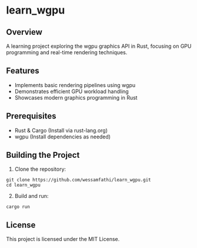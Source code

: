 # learn_wgpu

## Overview

A learning project exploring the wgpu graphics API in Rust, focusing on GPU programming and real-time rendering techniques.

## Features

- Implements basic rendering pipelines using wgpu
- Demonstrates efficient GPU workload handling
- Showcases modern graphics programming in Rust

## Prerequisites

- Rust & Cargo (Install via rust-lang.org)
- wgpu (Install dependencies as needed)

## Building the Project

1. Clone the repository:
```
git clone https://github.com/wessamfathi/learn_wgpu.git
cd learn_wgpu
```

2. Build and run:
```
cargo run
```

## License

This project is licensed under the MIT License.
